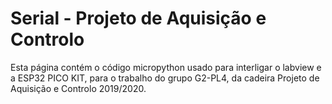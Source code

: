 # Serial - Projeto de Aquisição e Controlo

Esta página contém o código micropython usado para interligar o labview e a ESP32 PICO KIT, para o trabalho do grupo G2-PL4, da cadeira Projeto de Aquisição e Controlo 2019/2020.
